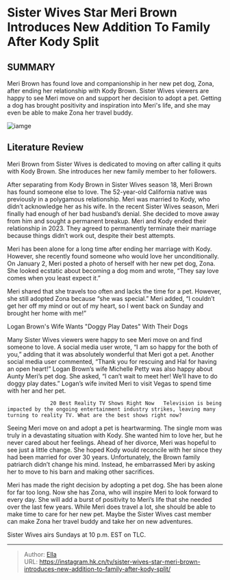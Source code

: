 # Sister Wives Star Meri Brown Introduces New Addition To Family After Kody Split


## SUMMARY 



  Meri Brown has found love and companionship in her new pet dog, Zona, after ending her relationship with Kody Brown.   Sister Wives viewers are happy to see Meri move on and support her decision to adopt a pet.   Getting a dog has brought positivity and inspiration into Meri&#39;s life, and she may even be able to make Zona her travel buddy.  

![iamge](https://static1.srcdn.com/wordpress/wp-content/uploads/2023/12/sister-wives_-meri-s-weight-loss-is-dramatic-in-_salty_-hoodie-pic-was-her-sweatshirt-a-dig-at-kody-brown_.jpg)

## Literature Review
Meri Brown from Sister Wives is dedicated to moving on after calling it quits with Kody Brown. She introduces her new family member to her followers.




After separating from Kody Brown in Sister Wives season 18, Meri Brown has found someone else to love. The 52-year-old California native was previously in a polygamous relationship. Meri was married to Kody, who didn’t acknowledge her as his wife. In the recent Sister Wives season, Meri finally had enough of her bad husband’s denial. She decided to move away from him and sought a permanent breakup. Meri and Kody ended their relationship in 2023. They agreed to permanently terminate their marriage because things didn’t work out, despite their best attempts.




Meri has been alone for a long time after ending her marriage with Kody. However, she recently found someone who would love her unconditionally. On January 2, Meri posted a photo of herself with her new pet dog, Zona. She looked ecstatic about becoming a dog mom and wrote, “They say love comes when you least expect it.”


 

Meri shared that she travels too often and lacks the time for a pet. However, she still adopted Zona because “she was special.” Meri added, “I couldn’t get her off my mind or out of my heart, so I went back on Sunday and brought her home with me!”


 Logan Brown&#39;s Wife Wants &#34;Doggy Play Dates&#34; With Their Dogs 
          




Many Sister Wives viewers were happy to see Meri move on and find someone to love. A social media user wrote, “I am so happy for the both of you,” adding that it was absolutely wonderful that Meri got a pet. Another social media user commented, “Thank you for rescuing and Hal for having an open heart!” Logan Brown’s wife Michelle Petty was also happy about Aunty Meri’s pet dog. She asked, “I can’t wait to meet her! We’ll have to do doggy play dates.” Logan’s wife invited Meri to visit Vegas to spend time with her and her pet.

                  20 Best Reality TV Shows Right Now   Television is being impacted by the ongoing entertainment industry strikes, leaving many turning to reality TV. What are the best shows right now?    

Seeing Meri move on and adopt a pet is heartwarming. The single mom was truly in a devastating situation with Kody. She wanted him to love her, but he never cared about her feelings. Ahead of her divorce, Meri was hopeful to see just a little change. She hoped Kody would reconcile with her since they had been married for over 30 years. Unfortunately, the Brown family patriarch didn’t change his mind. Instead, he embarrassed Meri by asking her to move to his barn and making other sacrifices.




Meri has made the right decision by adopting a pet dog. She has been alone for far too long. Now she has Zona, who will inspire Meri to look forward to every day. She will add a burst of positivity to Meri’s life that she needed over the last few years. While Meri does travel a lot, she should be able to make time to care for her new pet. Maybe the Sister Wives cast member can make Zona her travel buddy and take her on new adventures.

Sister Wives airs Sundays at 10 p.m. EST on TLC.



---

> Author: [Ella](https://instagram.hk.cn/)  
> URL: https://instagram.hk.cn/tv/sister-wives-star-meri-brown-introduces-new-addition-to-family-after-kody-split/  


